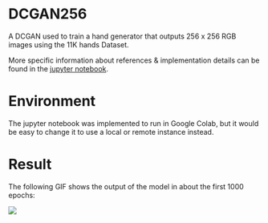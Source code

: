 # DCGAN256

A DCGAN used to train a hand generator that outputs 256 x 256 RGB images using the 11K hands Dataset.

More specific information about references & implementation details can be found in the [jupyter notebook](Hand%20Generator.ipynb).

# Environment

The jupyter notebook was implemented to run in Google Colab, but it would be easy to change it to use a local or remote instance instead.

# Result

The following GIF shows the output of the model in about the first 1000 epochs:

![](hands_out.gif)



